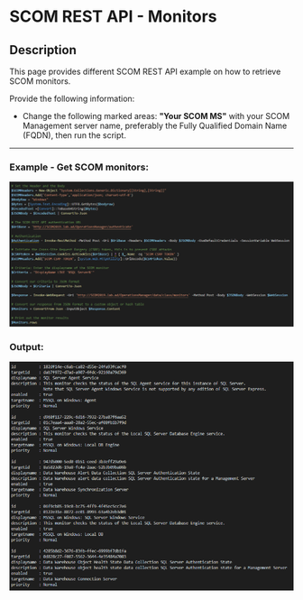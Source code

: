 # SCOM REST API - Monitors


## Description
This page provides different SCOM REST API example on how to retrieve SCOM monitors.

Provide the following information:

- Change the following marked areas: **"Your SCOM MS"** with your SCOM Management server name, preferably the Fully Qualified Domain Name (FQDN), then run the script.

-----------------------------------------------------------------------------------------------------------------------------------------------------------------------------------

### Example - Get SCOM monitors:
![alt text](https://github.com/LeonLaude/SCOM/blob/master/REST%20API/Monitors/Images/SCOM-Monitors.png)

### Output:
![alt text](https://github.com/LeonLaude/SCOM/blob/master/REST%20API/Monitors/Images/SCOM-Monitors-results.png)
